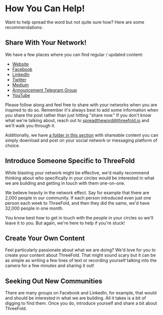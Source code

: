 # How You Can Help!

Want to help spread the word but not quite sure how? Here are some recommendations:

## Share With Your Network!

We have a few places where you can find regular / updated content:

- [Website](https://www.threefold.io)
- [Facebook](https://facebook.com/ThreeFold.io)
- [LinkedIn](https://linkedin.com/company/threefold-foundation/)
- [Twitter](https://twitter.com/threefold_io) 
- [Medium](https://medium.com/threefold)
- [Announcement Telegram Group](https://t.me/threefoldnews)
- [YouTube](https://youtube.com/c/ThreeFoldFoundation)

Please follow along and feel free to share with your networks when you are inspired to do so. Remember it's always best to add some information when you share the post rather than just hitting "share now." If you don't know what we're talking about, reach out to spreadtheword@threefold.io and we'll walk you through it.

Additionally, we have [a folder in this section](threefold_content.md) with shareable content you can simply download and post on your social network or messaging platform of choice.

## Introduce Someone Specific to ThreeFold

While blasting your network might be effective, we'd really recommend thinking about who specifically in your circles would be interested in what we are building and getting in touch with them one-on-one.

We believe heavily in the network effect. Say for example that there are 2,000 people in our community. If each person introduced even just one person each week to ThreeFold, and then they did the same, we'd have 32,000 people in one month.

You know best how to get in touch with the people in your circles so we'll leave it to you. But again, we're here to help if you're stuck!

## Create Your Own Content

Feel particularly passionate about what we are doing? We'd love for you to create your content about ThreeFold. That might sound scary but it can be as simple as writing a few lines of text or recording yourself talking into the camera for a few minutes and sharing it out!

## Seeking Out New Communities

There are many groups on Facebook and LinkedIn, for example, that would and should be interested in what we are building. All it takes is a bit of digging to find them. Once you do, introduce yourself and share a bit about ThreeFold.